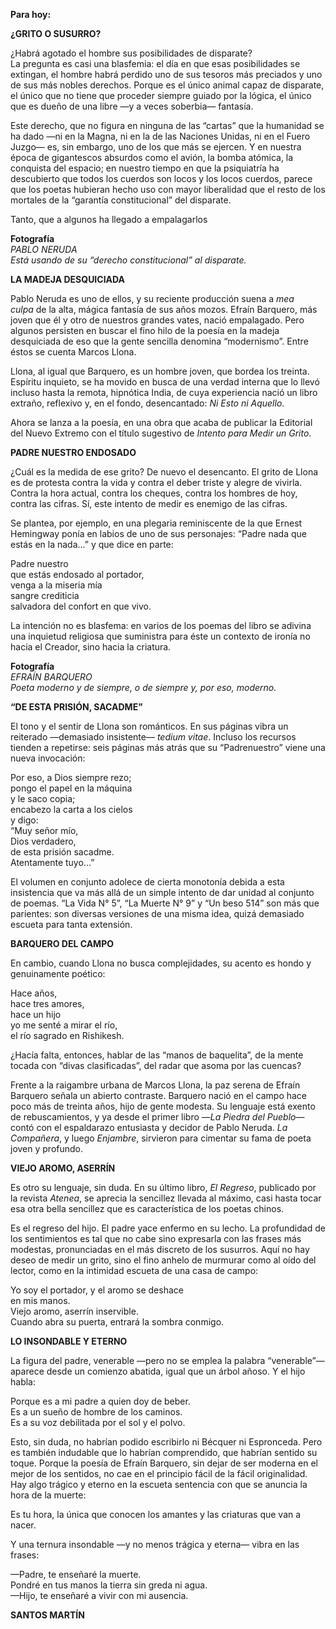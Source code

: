 __Para hoy:__

__¿GRITO O SUSURRO?__

¿Habrá agotado el hombre sus posibilidades de disparate?  
La pregunta es casi una blasfemia: el día en que esas posibilidades se extingan, el hombre habrá perdido uno de sus tesoros más preciados y uno de sus más nobles derechos\. Porque es el único animal capaz de disparate, el único que no tiene que proceder siempre guiado por la lógica, el único que es dueño de una libre —y a veces soberbia— fantasía\.

Este derecho, que no figura en ninguna de las “cartas” que la humanidad se ha dado —ni en la Magna, ni en la de las Naciones Unidas, ni en el Fuero Juzgo— es, sin embargo, uno de los que más se ejercen\. Y en nuestra época de gigantescos absurdos como el avión, la bomba atómica, la conquista del espacio; en nuestro tiempo en que la psiquiatría ha descubierto que todos los cuerdos son locos y los locos cuerdos, parece que los poetas hubieran hecho uso con mayor liberalidad que el resto de los mortales de la “garantía constitucional” del disparate\.

Tanto, que a algunos ha llegado a empalagarlos

__Fotografía__  
*PABLO NERUDA*  
*Está usando de su “derecho constitucional” al disparate\.*

__LA MADEJA DESQUICIADA__

Pablo Neruda es uno de ellos, y su reciente producción suena a *mea culpa* de la alta, mágica fantasía de sus años mozos\. Efraín Barquero, más joven que él y otro de nuestros grandes vates, nació empalagado\. Pero algunos persisten en buscar el fino hilo de la poesía en la madeja desquiciada de eso que la gente sencilla denomina “modernismo”\. Entre éstos se cuenta Marcos Llona\.

 Llona, al igual que Barquero, es un hombre joven, que bordea los treinta\. Espíritu inquieto, se ha movido en busca de una verdad interna que lo llevó incluso hasta la remota, hipnótica India, de cuya experiencia nació un libro extraño, reflexivo y, en el fondo, desencantado: *Ni Esto ni Aquello*\.

Ahora se lanza a la poesía, en una obra que acaba de publicar la Editorial del Nuevo Extremo con el título sugestivo de *Intento para Medir un Grito*\.

__PADRE NUESTRO ENDOSADO__

¿Cuál es la medida de ese grito? De nuevo el desencanto\. El grito de Llona es de protesta contra la vida y contra el deber triste y alegre de vivirla\. Contra la hora actual, contra los cheques, contra los hombres de hoy, contra las cifras\. Sí, este intento de medir es enemigo de las cifras\.

Se plantea, por ejemplo, en una plegaria reminiscente de la que Ernest Hemingway ponía en labios de uno de sus personajes: “Padre nada que estás en la nada\.\.\.” y que dice en parte:

Padre nuestro  
que estás endosado al portador,  
venga a la miseria mía  
sangre crediticia  
salvadora del confort en que vivo\.

La intención no es blasfema: en varios de los poemas del libro se adivina una inquietud religiosa que suministra para éste un contexto de ironía no hacia el Creador, sino hacia la criatura\.

__Fotografía__  
*EFRAÍN BARQUERO*  
*Poeta moderno y de siempre, o de siempre y, por eso, moderno\.*

__“DE ESTA PRISIÓN, SACADME”__

El tono y el sentir de Llona son románticos\. En sus páginas vibra un reiterado —demasiado insistente— *tedium vitae*\. Incluso los recursos tienden a repetirse: seis páginas más atrás que su “Padrenuestro” viene una nueva invocación:

Por eso, a Dios siempre rezo;  
pongo el papel en la máquina  
y le saco copia;  
encabezo la carta a los cielos  
y digo:  
“Muy señor mío,  
Dios verdadero,  
de esta prisión sacadme\.  
Atentamente tuyo\.\.\.”

El volumen en conjunto adolece de cierta monotonía debida a esta insistencia que va más allá de un simple intento de dar unidad al conjunto de poemas\. “La Vida N° 5”, “La Muerte N° 9” y “Un beso 514” son más que parientes: son diversas versiones de una misma idea, quizá demasiado escueta para tanta extensión\.

__BARQUERO DEL CAMPO__

En cambio, cuando Llona no busca complejidades, su acento es hondo y genuinamente poético:

Hace años,  
hace tres amores,  
hace un hijo  
yo me senté a mirar el río,  
el río sagrado en Rishikesh\.

¿Hacía falta, entonces, hablar de las “manos de baquelita”, de la mente tocada con “divas clasificadas”, del radar que asoma por las cuencas?

Frente a la raigambre urbana de Marcos Llona, la paz serena de Efraín Barquero señala un abierto contraste\. Barquero nació en el campo hace poco más de treinta años, hijo de gente modesta\. Su lenguaje está exento de rebuscamientos, y ya desde el primer libro —*La Piedra del Pueblo*— contó con el espaldarazo entusiasta y decidor de Pablo Neruda\. *La Compañera*, y luego *Enjambre*, sirvieron para cimentar su fama de poeta joven y profundo\.

__VIEJO AROMO, ASERRÍN__

Es otro su lenguaje, sin duda\. En su último libro, *El Regreso*, publicado por la revista *Atenea*, se aprecia la sencillez llevada al máximo, casi hasta tocar esa otra bella sencillez que es característica de los poetas chinos\.

Es el regreso del hijo\. El padre yace enfermo en su lecho\. La profundidad de los sentimientos es tal que no cabe sino expresarla con las frases más modestas, pronunciadas en el más discreto de los susurros\. Aquí no hay deseo de medir un grito, sino el fino anhelo de murmurar como al oído del lector, como en la intimidad escueta de una casa de campo:

Yo soy el portador, y el aromo se deshace  
en mis manos\.  
Viejo aromo, aserrín inservible\.  
Cuando abra su puerta, entrará la sombra conmigo\.

__LO INSONDABLE Y ETERNO__

La figura del padre, venerable —pero no se emplea la palabra “venerable”— aparece desde un comienzo abatida, igual que un árbol añoso\. Y el hijo habla:

Porque es a mi padre a quien doy de beber\.  
Es a un sueño de hombre de los caminos\.  
Es a su voz debilitada por el sol y el polvo\.

Esto, sin duda, no habrían podido escribirlo ni Bécquer ni Espronceda\. Pero es también indudable que lo habrían comprendido, que habrían sentido su toque\. Porque la poesía de Efraín Barquero, sin dejar de ser moderna en el mejor de los sentidos, no cae en el principio fácil de la fácil originalidad\. Hay algo trágico y eterno en la escueta sentencia con que se anuncia la hora de la muerte:

Es tu hora, la única que conocen los amantes y las criaturas que van a nacer\.

Y una ternura insondable —y no menos trágica y eterna— vibra en las frases:

—Padre, te enseñaré la muerte\.  
Pondré en tus manos la tierra sin greda ni agua\.  
—Hijo, te enseñaré a vivir con mi ausencia\.

__SANTOS MARTÍN__

